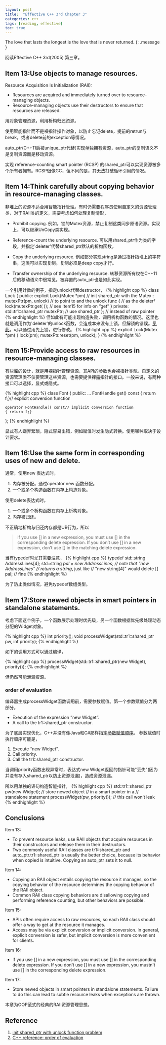 ```yaml
---
layout: post
title:  "Effective C++ 3rd Chapter 3"
categories: c++
tags: [reading, effective]
toc: true
--- 
```

The love that lasts the longest is the love that is never returned.
{: .message }

阅读Effective C++ 3rd(2005) 第三章。

## Item 13:Use objects to manage resources.
Resource Acquisition Is Initialization (RAII):

- Resources are acquired and immediately turned over to resource-managing objects.
- Resource-managing objects use their destructors to ensure that resources are released.

用对象管理资源，利用析构归还资源。

使用智能指针而不是裸指针操作对象，以防止忘记delete，提前的retrun与break，或者delete前的exception等情况。

auto_ptr(C++11后被unique_ptr代替)实现单独拥有资源，auto_ptr的复制语义不是复制资源而是移动资源。

实现 reference-counting smart pointer (RCSP) 的shared_ptr可以实现资源被多个所有者拥有。RCSP很像GC，但不同的是，其无法打破循环引用的情况。

## Item 14:Think carefully about copying behavior in resource-managing classes.
非堆上的资源不适合用智能指针管理。有时仍需要程序员使用自定义的资源管理类，对于RAII类的定义，需要考虑如何处理复制情形，

- Prohibit copying. 例如，锁的Mutex资源，禁止复制这类同步原语资源。实现上，可以继承UnCopy类实现。

- Reference-count the underlying resource. 可以用shared_ptr作为类的字段，并指定'deleter'代替shared_ptr默认的析构函数。

- Copy the underlying resource. 例如部分实现string是通过指针指堆上的字符串，这类可以实现复制。复制必须是deep copy才行。

- Transfer ownership of the underlying resource. 转移资源所有权在C++11后的移动语义中很常见，被弃置的auto_ptr也是如此实现。

一个引用计数的例子，指定unlock代替destructor，
{% highlight cpp %}
class Lock {
public:
	explicit Lock(Mutex *pm)	// init shared_ptr with the Mutex
	: mutexPtr(pm, unlock)		// to point to and the unlock func
	{				// as the deleter†
		lock(mutexPtr.get( ));	// see Item15 for info on “get” 
	}
private:
	std::tr1::shared_ptr<Mutex> mutexPtr;	// use shared_ptr
};						// instead of raw pointer
{% endhighlight %}
但如此有可能出现构造失败，调用析构函数的情况。这里也就是调用作为'deleter'的unlock函数，会造成本来没有上锁，但解锁的错误。[见此](https://www.aristeia.com/BookErrata/ec++3e-errata.html#p68LockCtorProb)。可以通过用先上锁，进行修改。
{% highlight cpp %}
explicit Lock(Mutex *pm)
{
	lock(pm);
	mutexPtr.reset(pm, unlock);
}
{% endhighlight %}

## Item 15:Provide access to raw resources in resource-managing classes.
有些库的设计，就是用裸指针管理资源，其API的参数也会裸指针类型。自定义的资源管理类不仅要管理这些资源，也需要提供裸露指针的接口。一般来说，有两种接口可以选择，显式或隐式。

{% highlight cpp %}
class Font {
public:
	...
	FontHandle get() const 
	{ return f;}// explicit conversion function

	operator FontHandle() const// implicit conversion function
	{ return f;}
};
{% endhighlight %}

显式有人嫌弃繁琐，隐式容易出错，例如赋值时发生隐式转换。使用哪种取决于设计要求。

## Item 16:Use the same form in corresponding uses of new and delete.
通常，使用new 表达式时，
1. 内存被分配。通过operator new 函数分配。
2. 一个或多个构造函数在内存上构造对象。

使用delete表达式时，
1. 一个或多个析构函数在内存上析构对象。
2. 内存被归还。

不正确地析构与归还内存都是UB行为，所以
> if you use [] in a new expression, you must use [] in the corresponding delete  expression. If you don’t use [] in a new expression, don’t use [] in the matching delete expression.

当有typedef时尤其需要注意，
{% highlight cpp %}
typedef std::string AddressLines[4];
std::string *pal = new AddressLines; 	// note that "new AddressLines" 
					// returns a string*, just like 
					// "new string[4]" would
delete [] pal;				// fine
{% endhighlight %}

为了防止类似情况，避免typedef数组类型。

## Item 17:Store newed objects in smart pointers in standalone statements.
考虑下面这个例子，一个函数展示处理时优先级，另一个函数根据优先级处理动态分配的Widget对象。

{% highlight cpp %}
int priority();
void processWidget(std::tr1::shared_ptr<Widget> pw, int priority);
{% endhighlight %}

如下的调用方式可以通过编译，

{% highlight cpp %}
processWidget(std::tr1::shared_ptr<Widget>(new Widget), priority());
{% endhighlight %}

但仍然可能泄漏资源。

### order of evaluation
编译器生成processWidget函数调用前，需要参数赋值。第一个参数赋值分为两部分，
- Execution of the expression “new Widget”.
- A call to the tr1::shared_ptr constructor.

为了底层实现优化，C++并没有像Java和C#那样指定[参数赋值顺序](https://en.cppreference.com/w/cpp/language/eval_order)。
参数赋值时执行顺序可能是，
1. Execute “new Widget”.
2. Call priority.
3. Call the tr1::shared_ptr constructor.

当调用priority函数出现异常时，表达式new Widget返回的指针可能"丢失"(因为并没有存入shared_ptr以防止资源泄漏)，造成资源泄漏。

所以用单独的语句构造智能指针，
{% highlight cpp %}
std::tr1::shared_ptr<Widget> pw(new Widget);	// store newed object
						// in a smart pointer in a
						// standalone statement
processWidget(pw, priority());			// this call won’t leak
{% endhighlight %}

## Conclusions
Item 13:
- To prevent resource leaks, use RAII objects that acquire resources in their constructors and release them in their destructors.
- Two commonly useful RAII classes are tr1::shared_ptr and auto_ptr.tr1::shared_ptr is usually the better choice, because its behavior when copied is intuitive. Copying an auto_ptr sets it to null.

Item 14:
- Copying an RAII object entails copying the resource it manages, so the copying behavior of the resource determines the copying behavior of the RAII object.
- Common RAII class copying behaviors are disallowing copying and performing reference counting, but other behaviors are possible.

Item 15:
- APIs often require access to raw resources, so each RAII class should offer a way to get at the resource it manages.
- Access may be via explicit conversion or implicit conversion. In general, explicit conversion is safer, but implicit conversion is more convenient for clients.

Item 16:
- If you use [] in a new expression, you must use [] in the corresponding delete expression. If you don’t use [] in a new expression, you mustn’t use [] in the corresponding delete expression.

Item 17:
- Store newed objects in smart pointers in standalone statements. Failure to do this can lead to subtle resource leaks when exceptions are thrown.

本章为OOP范式的经典的RAII资源管理思想。

## Reference
1. [init shared_ptr with unlock function problem](https://www.aristeia.com/BookErrata/ec++3e-errata.html#p68LockCtorProb)
2. [C++ reference: order of evaluation](https://en.cppreference.com/w/cpp/language/eval_order)
